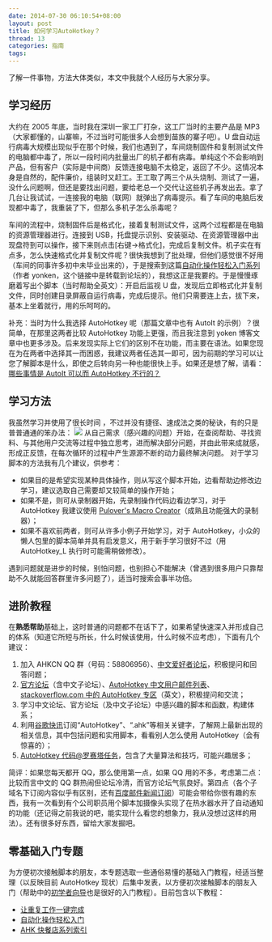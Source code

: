 ```yaml
---
date: 2014-07-30 06:10:54+08:00
layout: post
title: 如何学习AutoHotkey？
thread: 13
categories: 指南
tags:
---
```

了解一件事物，方法大体类似，本文中我就个人经历与大家分享。

## 学习经历
大约在 2005 年底，当时我在深圳一家工厂打杂，这工厂当时的主要产品是 MP3（大家都懂的，山寨嘛，不过当时可能很多人会想到苗族的寨子吧）。U 盘自动运行病毒大规模出现似乎在那个时候，我们也遇到了，车间烧制固件和复制测试文件的电脑都中毒了，所以一段时间内批量出厂的机子都有病毒。单纯这个不会影响到产品，但有客户（实际是中间商）反馈连接电脑不太稳定，返回了不少。这情况本身是自然的，配件廉价，组装时又赶工。王工取了两三个从头烧制、测试了一遍，没什么问题啊，但还是要找出问题，要给老总一个交代让这些机子再发出去。拿了几台让我试试，一连接我的电脑（联网）就弹出了病毒提示。看了车间的电脑后发现都中毒了，我重装了下，但那么多机子怎么杀毒呢？

车间的流程中，烧制固件后是格式化，接着复制测试文件，这两个过程都是在电脑的资源管理器进行。连接到 USB，托盘提示识别、安装驱动、在资源管理器中出现盘符到可以操作，接下来则点击[右键->格式化]，完成后复制文件。机子实在有点多，怎么快速格式化并复制文件呢？很快我想到了批处理，但他们感觉很不好用（车间的同事许多初中未毕业出来的），于是搜索到这篇[自动化操作轻松入门系列](http://ahk8.com/Thread-%E8%87%AA%E5%8A%A8%E5%8C%96%E6%93%8D%E4%BD%9C%E8%BD%BB%E6%9D%BE%E5%85%A5%E9%97%A8%E7%B3%BB%E5%88%97-yoken)（作者 yonken，这个链接中是转载到论坛的），我想这正是我要的。于是慢慢琢磨着写出个脚本（当时帮助全英文）：开启后监视 U 盘，发现后立即格式化并复制文件，同时创建目录屏蔽自运行病毒，完成后提示。他们只需要连上去，拔下来，基本上坐着就行，用的乐呵呵的。

补充：当时为什么我选择 AutoHotkey 呢（那篇文章中也有 AutoIt 的示例）？很简单，在那里这两者比较 AutoHotkey 功能上更强，而且我注意到 yoken 博客文章中也更多涉及。后来发现实际上它们的区别不在功能，而主要在语法。如果您现在为在两者中选择其一而困惑，我建议两者任选其一即可，因为前期的学习可以让您了解脚本是什么，即使之后转向另一种也能很快上手。如果还是想了解，请看：[哪些事情是 AutoIt 可以而 AutoHotkey 不行的？](http://www.zhihu.com/question/20224354/answer/20773391)

## 学习方法
我虽然学习并使用了很长时间 ，不过并没有捷径、速成法之类的秘诀，有的只是普普通通的笨办法：
![](http://ww4.sinaimg.cn/mw690/6ef7171bgw1ehdf31ex85j20dn08374v.jpg)
从自己需求（感兴趣的问题）开始，在查阅帮助、寻找资料、与其他用户交流等过程中独立思考，进而解决部分问题，并由此带来成就感，形成正反馈，在每次循环的过程中产生源源不断的动力最终解决问题。
对于学习脚本的方法我有几个建议，供参考：

* 如果目的是希望实现某种具体操作，则从写这个脚本开始，边看帮助边修改边学习，建议选取自己需要却又较简单的操作开始；
* 如果不是，则可从录制器开始，先录制操作代码边看边学习，对于 AutoHotkey 我建议使用 [Pulover's Macro Creator](http://www.macrocreator.com/)（成熟且功能强大的录制器）；
* 如果不喜欢前两者，则可从许多小例子开始学习，对于 AutoHotkey，小众的懒人包里的脚本简单并具有启发意义，用于新手学习很好不过（用 AutoHotkey_L 执行时可能需稍做修改）。

遇到问题就是进步的时候，别怕问题，也别担心不能解决（曾遇到很多用户只靠帮助不久就能回答群里许多问题了），适当时搜索会事半功倍。

## 进阶教程

在**熟悉帮助**基础上，这时普通的问题都不在话下了，如果希望快速深入并形成自己的体系（知道它所短与所长，什么时候该使用，什么时候不应考虑），下面有几个建议：

1. 加入 AHKCN QQ 群（号码：58806956）、[中文爱好者论坛](http://ahk8.com/)，积极提问和回答问题；
2. [官方论坛](http://ahkscript.org/boards/)（含中文子论坛）、[AutoHotkey 中文用户邮件列表](https://lists.sourceforge.net/lists/listinfo/ahkcn-user)、[stackoverflow.com 中的 AutoHotkey 专区](http://stackoverflow.com/questions/tagged/autohotkey)（英文），积极提问和交流；
3. 学习中文论坛、官方论坛（及中文子论坛）中感兴趣的脚本和函数，构建体系；
4. 利用[谷歌快讯](http://www.google.com/alerts?hl=zh-CN)订阅“AutoHotkey”、“.ahk”等相关关键字，了解网上最新出现的相关信息，其中包括问题和实用脚本，看看别人怎么使用 AutoHotkey（会有惊喜的）；
5. [AutoHotkey 代码@罗赛塔任务](http://rosettacode.org/wiki/Category:AutoHotkey)，包含了大量算法和技巧，可能兴趣居多；

简评：如果您每天都开 QQ，那么使用第一点，如果 QQ 用的不多，考虑第二点：比较而言中文的 QQ 群热闹但论坛冷清，而官方论坛气氛良好。第四点（各个子域名下订阅内容似乎有区别，还有[百度邮件新闻订阅](http://newsalert.baidu.com/)）可能会带给你很有趣的东西，我有一次看到有个公司职员用个脚本加摄像头实现了在热水器水开了自动通知的功能（还记得之前我说的吧，能实现什么看您的想象力，我从没想过这样的用法）。还有很多好东西，留给大家发掘吧。

## 零基础入门专题
为方便初次接触脚本的朋友，本专题选取一些通俗易懂的基础入门教程，经适当整理（以反映目前 AutoHotkey 现状）后集中发表，以方便初次接触脚本的朋友入门（帮助中的[初学者向导](http://ahkcn.github.io/docs/Tutorial.htm)也是很好的入门教程）。目前包含以下教程：

* [让重复工作一键完成](http://amnesiac10.github.io/2014/07/31/one-key-for-repeat-tasks.html)
* [自动化操作轻松入门](http://amnesiac10.github.io/2014/07/30/make-processes-automatically.html)
* [AHK 快餐店系列索引](http://amnesiac10.github.io/2014/07/25/ahk-fast-food-restaurant.html)
